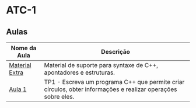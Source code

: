 # ATC-1

## Aulas

| Nome da Aula | Descrição |
|--------------|-----------|
| [Material Extra](./Material%20Extra/) | Material de suporte para syntaxe de C++, apontadores e estruturas. |
| [Aula 1](./Aula-1/) | TP1 - Escreva um programa C++ que permite criar círculos, obter informações e realizar operações sobre eles. |
